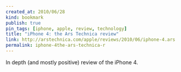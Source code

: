 ```yaml
---
created_at: 2010/06/28
kind: bookmark
publish: true
pin_tags: [iphone, apple, review, technology]
title: "iPhone 4: the Ars Technica review"
link: http://arstechnica.com/apple/reviews/2010/06/iphone-4.ars
permalink: iphone-4the-ars-technica-r
---
```


In depth (and mostly positive) review of the iPhone 4.
